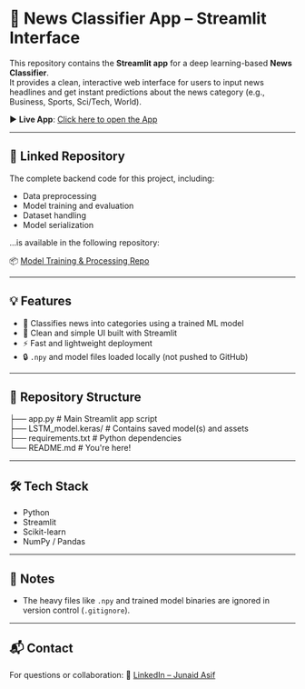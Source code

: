 # 🧠 News Classifier App – Streamlit Interface

This repository contains the **Streamlit app** for a deep learning-based **News Classifier**.  
It provides a clean, interactive web interface for users to input news headlines and get instant predictions about the news category (e.g., Business, Sports, Sci/Tech, World).

▶️ **Live App**: [Click here to open the App](https://news-article-headlines-classifier.streamlit.app/)

---

## 🔗 Linked Repository

The complete backend code for this project, including:

- Data preprocessing
- Model training and evaluation
- Dataset handling
- Model serialization

...is available in the following repository:

📦 [Model Training & Processing Repo](https://github.com/junaidasif-dev/Internship/tree/main/NewsClassifier)

---

## 💡 Features

- 📰 Classifies news into categories using a trained ML model
- 🧼 Clean and simple UI built with Streamlit
- ⚡ Fast and lightweight deployment
- 🔒 `.npy` and model files loaded locally (not pushed to GitHub)

---

## 📂 Repository Structure

├── app.py # Main Streamlit app script  
├── LSTM_model.keras/ # Contains saved model(s) and assets  
├── requirements.txt # Python dependencies  
└── README.md # You're here!  

---

## 🛠️ Tech Stack

- Python
- Streamlit
- Scikit-learn
- NumPy / Pandas

---

## 📌 Notes

- The heavy files like `.npy` and trained model binaries are ignored in version control (`.gitignore`).

---

## 📬 Contact

For questions or collaboration:
🔗 [LinkedIn – Junaid Asif](https://www.linkedin.com/in/junaidasifdev/)

